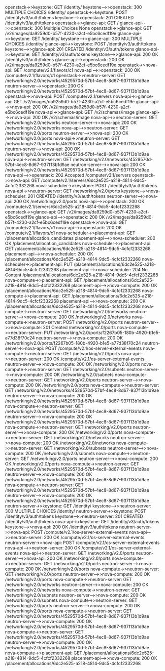 openstack->>keystone: GET /identity/
keystone-->>openstack: 300 MULTIPLE CHOICES /identity/
openstack->>keystone: POST /identity/v3/auth/tokens
keystone-->>openstack: 201 CREATED /identity/v3/auth/tokens
openstack->>glance-api: GET /
glance-api-->>openstack: 300 Multiple Choices None
openstack->>glance-api: GET /v2/images/da9259d0-b57f-4230-a2cf-e5bc6cedf19e
glance-api->>keystone: GET /identity/
keystone-->>glance-api: 300 MULTIPLE CHOICES /identity/
glance-api->>keystone: POST /identity/v3/auth/tokens
keystone-->>glance-api: 201 CREATED /identity/v3/auth/tokens
glance-api->>keystone: GET /identity/v3/auth/tokens
keystone-->>glance-api: 200 OK /identity/v3/auth/tokens
glance-api-->>openstack: 200 OK /v2/images/da9259d0-b57f-4230-a2cf-e5bc6cedf19e
openstack->>nova-api: GET /compute/v2.1/flavors/c1
nova-api-->>openstack: 200 OK /compute/v2.1/flavors/c1
openstack->>neutron-server: GET /networking/v2.0/networks/4529570d-57bf-4ec8-8d67-937f13b1d9ae
neutron-server-->>openstack: 200 OK /networking/v2.0/networks/4529570d-57bf-4ec8-8d67-937f13b1d9ae
openstack->>nova-api: POST /compute/v2.1/servers
nova-api->>glance-api: GET /v2/images/da9259d0-b57f-4230-a2cf-e5bc6cedf19e
glance-api-->>nova-api: 200 OK /v2/images/da9259d0-b57f-4230-a2cf-e5bc6cedf19e
nova-api->>glance-api: GET /v2/schemas/image
glance-api-->>nova-api: 200 OK /v2/schemas/image
nova-api->>neutron-server: GET /networking/v2.0/networks
neutron-server-->>nova-api: 200 OK /networking/v2.0/networks
nova-api->>neutron-server: GET /networking/v2.0/ports
neutron-server-->>nova-api: 200 OK /networking/v2.0/ports
nova-api->>neutron-server: GET /networking/v2.0/networks/4529570d-57bf-4ec8-8d67-937f13b1d9ae
neutron-server-->>nova-api: 200 OK /networking/v2.0/networks/4529570d-57bf-4ec8-8d67-937f13b1d9ae
nova-api->>neutron-server: GET /networking/v2.0/networks/4529570d-57bf-4ec8-8d67-937f13b1d9ae
neutron-server-->>nova-api: 200 OK /networking/v2.0/networks/4529570d-57bf-4ec8-8d67-937f13b1d9ae
nova-api-->>openstack: 202 Accepted /compute/v2.1/servers
openstack->>nova-api: GET /compute/v2.1/servers/6dc2e525-a218-4814-9dc5-4cfcf2332268
nova-scheduler->>keystone: POST /identity/v3/auth/tokens
nova-api->>neutron-server: GET /networking/v2.0/ports
keystone-->>nova-scheduler: 201 CREATED /identity/v3/auth/tokens
neutron-server-->>nova-api: 200 OK /networking/v2.0/ports
nova-api-->>openstack: 200 OK /compute/v2.1/servers/6dc2e525-a218-4814-9dc5-4cfcf2332268
openstack->>glance-api: GET /v2/images/da9259d0-b57f-4230-a2cf-e5bc6cedf19e
glance-api-->>openstack: 200 OK /v2/images/da9259d0-b57f-4230-a2cf-e5bc6cedf19e
openstack->>nova-api: GET /compute/v2.1/flavors/c1
nova-api-->>openstack: 200 OK /compute/v2.1/flavors/c1
nova-scheduler->>placement-api: GET /placement/allocation_candidates
placement-api-->>nova-scheduler: 200 OK /placement/allocation_candidates
nova-scheduler->>placement-api: GET /placement/allocations/6dc2e525-a218-4814-9dc5-4cfcf2332268
placement-api-->>nova-scheduler: 200 OK /placement/allocations/6dc2e525-a218-4814-9dc5-4cfcf2332268
nova-scheduler->>placement-api: PUT /placement/allocations/6dc2e525-a218-4814-9dc5-4cfcf2332268
placement-api-->>nova-scheduler: 204 No Content /placement/allocations/6dc2e525-a218-4814-9dc5-4cfcf2332268
nova-compute->>placement-api: GET /placement/allocations/6dc2e525-a218-4814-9dc5-4cfcf2332268
placement-api-->>nova-compute: 200 OK /placement/allocations/6dc2e525-a218-4814-9dc5-4cfcf2332268
nova-compute->>placement-api: GET /placement/allocations/6dc2e525-a218-4814-9dc5-4cfcf2332268
placement-api-->>nova-compute: 200 OK /placement/allocations/6dc2e525-a218-4814-9dc5-4cfcf2332268
nova-compute->>neutron-server: GET /networking/v2.0/networks
neutron-server-->>nova-compute: 200 OK /networking/v2.0/networks
nova-compute->>neutron-server: POST /networking/v2.0/ports
neutron-server-->>nova-compute: 201 Created /networking/v2.0/ports
nova-compute->>neutron-server: PUT /networking/v2.0/ports/f2267b05-180b-4920-b1e5-a77d38f70c24
neutron-server-->>nova-compute: 200 OK /networking/v2.0/ports/f2267b05-180b-4920-b1e5-a77d38f70c24
neutron-server->>nova-api: POST /compute/v2.1/os-server-external-events
nova-compute->>neutron-server: GET /networking/v2.0/ports
nova-api-->>neutron-server: 200 OK /compute/v2.1/os-server-external-events
neutron-server-->>nova-compute: 200 OK /networking/v2.0/ports
nova-compute->>neutron-server: GET /networking/v2.0/subnets
neutron-server-->>nova-compute: 200 OK /networking/v2.0/subnets
nova-compute->>neutron-server: GET /networking/v2.0/ports
neutron-server-->>nova-compute: 200 OK /networking/v2.0/ports
nova-compute->>neutron-server: GET /networking/v2.0/networks/4529570d-57bf-4ec8-8d67-937f13b1d9ae
neutron-server-->>nova-compute: 200 OK /networking/v2.0/networks/4529570d-57bf-4ec8-8d67-937f13b1d9ae
nova-compute->>neutron-server: GET /networking/v2.0/networks/4529570d-57bf-4ec8-8d67-937f13b1d9ae
neutron-server-->>nova-compute: 200 OK /networking/v2.0/networks/4529570d-57bf-4ec8-8d67-937f13b1d9ae
nova-compute->>neutron-server: GET /networking/v2.0/ports
neutron-server-->>nova-compute: 200 OK /networking/v2.0/ports
nova-compute->>neutron-server: GET /networking/v2.0/networks
neutron-server-->>nova-compute: 200 OK /networking/v2.0/networks
nova-compute->>neutron-server: GET /networking/v2.0/subnets
neutron-server-->>nova-compute: 200 OK /networking/v2.0/subnets
nova-compute->>neutron-server: GET /networking/v2.0/ports
neutron-server-->>nova-compute: 200 OK /networking/v2.0/ports
nova-compute->>neutron-server: GET /networking/v2.0/networks/4529570d-57bf-4ec8-8d67-937f13b1d9ae
neutron-server-->>nova-compute: 200 OK /networking/v2.0/networks/4529570d-57bf-4ec8-8d67-937f13b1d9ae
nova-compute->>neutron-server: GET /networking/v2.0/networks/4529570d-57bf-4ec8-8d67-937f13b1d9ae
neutron-server-->>nova-compute: 200 OK /networking/v2.0/networks/4529570d-57bf-4ec8-8d67-937f13b1d9ae
neutron-server->>keystone: GET /identity/
keystone-->>neutron-server: 300 MULTIPLE CHOICES /identity/
neutron-server->>keystone: POST /identity/v3/auth/tokens
keystone-->>neutron-server: 201 CREATED /identity/v3/auth/tokens
nova-api->>keystone: GET /identity/v3/auth/tokens
keystone-->>nova-api: 200 OK /identity/v3/auth/tokens
neutron-server->>nova-api: POST /compute/v2.1/os-server-external-events
nova-api-->>neutron-server: 200 OK /compute/v2.1/os-server-external-events
neutron-server->>nova-api: POST /compute/v2.1/os-server-external-events
nova-api-->>neutron-server: 200 OK /compute/v2.1/os-server-external-events
nova-api->>neutron-server: GET /networking/v2.0/ports
neutron-server-->>nova-api: 200 OK /networking/v2.0/ports
nova-compute->>neutron-server: GET /networking/v2.0/ports
neutron-server-->>nova-compute: 200 OK /networking/v2.0/ports
nova-compute->>neutron-server: GET /networking/v2.0/ports
neutron-server-->>nova-compute: 200 OK /networking/v2.0/ports
nova-compute->>neutron-server: GET /networking/v2.0/networks
neutron-server-->>nova-compute: 200 OK /networking/v2.0/networks
nova-compute->>neutron-server: GET /networking/v2.0/subnets
neutron-server-->>nova-compute: 200 OK /networking/v2.0/subnets
nova-compute->>neutron-server: GET /networking/v2.0/ports
neutron-server-->>nova-compute: 200 OK /networking/v2.0/ports
nova-compute->>neutron-server: GET /networking/v2.0/networks/4529570d-57bf-4ec8-8d67-937f13b1d9ae
neutron-server-->>nova-compute: 200 OK /networking/v2.0/networks/4529570d-57bf-4ec8-8d67-937f13b1d9ae
nova-compute->>neutron-server: GET /networking/v2.0/networks/4529570d-57bf-4ec8-8d67-937f13b1d9ae
neutron-server-->>nova-compute: 200 OK /networking/v2.0/networks/4529570d-57bf-4ec8-8d67-937f13b1d9ae
nova-compute->>placement-api: GET /placement/allocations/6dc2e525-a218-4814-9dc5-4cfcf2332268
placement-api-->>nova-compute: 200 OK /placement/allocations/6dc2e525-a218-4814-9dc5-4cfcf2332268
